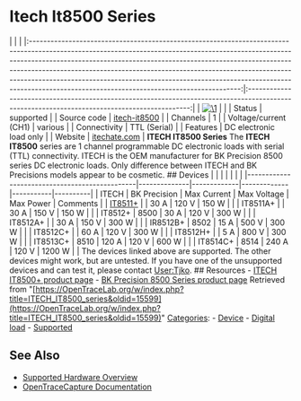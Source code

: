 # Itech It8500 Series

| | | |:----------------------------------------------------------------------------------------------------------------------------------------------------------------------------------------------------------------------------------------------------------------------------------------------------------------------------------------------------------------------------------------------------------------------------------------------------------------:|:--------------------------------------------------------------------------------------------------------------------------------------------:| | [![\1](../../assets/hardware/general/\2)](./File:Itech_It8511plus_frontpanel.png.html) | | | Status | supported | | Source code | [itech-it8500](http://github.com/OpenTraceLab/?p=OpenTraceCapture.git;a=tree;f=src/hardware/itech-it8500) | | Channels | 1 | | Voltage/current (CH1) | various | | Connectivity | TTL (Serial) | | Features | DC electronic load only | | Website | [itechate.com](https://www.itechate.com/en/product/dc-electronic-load.html) | **ITECH IT8500 Series** The **ITECH IT8500** series are 1 channel programmable DC electronic loads with serial (TTL) connectivity. ITECH is the OEM manufacturer for BK Precision 8500 series DC electronic loads. Only difference between ITECH and BK Precisions models appear to be cosmetic. ## Devices | | | | | | | |-----------------------------------------------|--------------|-------------|-------------|-----------|----------| | ITECH | BK Precision | Max Current | Max Voltage | Max Power | Comments | | [IT8511+](ITECH_IT8511+.html "ITECH IT8511+") | | 30 A | 120 V | 150 W | | | IT8511A+ | | 30 A | 150 V | 150 W | | | IT8512+ | 8500 | 30 A | 120 V | 300 W | | | IT8512A+ | | 30 A | 150 V | 300 W | | | IR8512B+ | 8502 | 15 A | 500 V | 300 W | | | IT8512C+ | | 60 A | 120 V | 300 W | | | IT8512H+ | | 5 A | 800 V | 300 W | | | IT8513C+ | 8510 | 120 A | 120 V | 600 W | | | IT8514C+ | 8514 | 240 A | 120 V | 1200 W | | The devices linked above are supported. The other devices might work, but are untested. If you have one of the unsupported devices and can test it, please contact [User:Tjko](https://OpenTraceLab.org/w/index.php?title=User:Tjko&action=edit&redlink=1 "User:Tjko \(page does not exist\)"). ## Resources \- [ITECH IT8500+ product page](https://www.itechate.com/en/product/dc-electronic-load/IT8500plus.html) \- [BK Precision 8500 Series product page](https://www.bkprecision.com/products/dc-electronic-loads/8500-300-w-programmable-dc-electronic-load.html)
Retrieved from "[https://OpenTraceLab.org/w/index.php?title=ITECH_IT8500_series&oldid=15599](https://OpenTraceLab.org/w/index.php?title=ITECH_IT8500_series&oldid=15599)" 
[Categories](specialcategories-specialcategories.md): \- [Device](./Category:Device.html "Category:Device") \- [Digital load](./Category:Digital_load.html "Category:Digital load") \- [Supported](./Category:Supported.html "Category:Supported")

## See Also
- [Supported Hardware Overview](../supported-hardware.md)
- [OpenTraceCapture Documentation](../../opentracecapture/overview.md)
